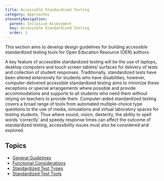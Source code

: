 ```yaml
---
title: Accessible Standardized Testing
category: Approaches
eleventyNavigation:
  parent: Inclusive Assessment
  key: Accessible Standardized Testing
  order: 1
---
```

This section aims to develop design guidelines for building accessible standardized testing tools for Open Education
Resource (OER) authors.

A key feature of accessible standardized testing will be the use of laptops, desktop computers and touch screen tablets/
surfaces for delivery of tests and collection of student responses. Traditionally, standardized tests have been altered
extensively for students who have disabilities, however, computer-delivered accessible standardized testing aims to
minimize these exceptions or special arrangements where possible and provide accommodations and supports to all students
who need them without relying on teachers to provide them. Computer-aided standardized testing covers a broad range of
tools from automated multiple-choice type questions to the use of media, simulations and virtual laboratory spaces for
testing students. Thus where sound, vision, dexterity, the ability to spell words ‘correctly’ and speedy response times
can affect the outcome of standardized testing, accessibility issues must also be considered and explored.

## Topics

* [General Guidelines](GeneralGuidelines.html)
* [Functional Considerations](FunctionalConsiderations.html)
* [Standardized Test Types](StandardizedTestTypes.html)
* [Standardized Test Tools](StandardizedTestTools.html)
